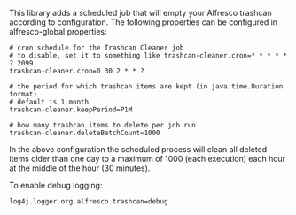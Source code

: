 This library adds a scheduled job that will empty your Alfresco trashcan according to configuration. The following properties can be configured in alfresco-global.properties:

```
# cron schedule for the Trashcan Cleaner job
# to disable, set it to something like trashcan-cleaner.cron=* * * * * ? 2099
trashcan-cleaner.cron=0 30 2 * * ?

# the period for which trashcan items are kept (in java.time.Duration format)
# default is 1 month
trashcan-cleaner.keepPeriod=P1M

# how many trashcan items to delete per job run
trashcan-cleaner.deleteBatchCount=1000
```

In the above configuration the scheduled process will clean all deleted items older than one day to a maximum of 1000 (each execution) each hour at the middle of the hour (30 minutes).

To enable debug logging:

```
log4j.logger.org.alfresco.trashcan=debug
```